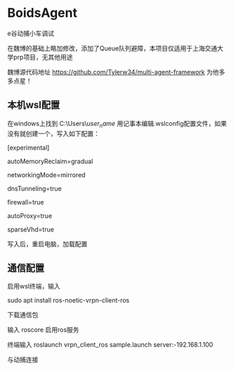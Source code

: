 # BoidsAgent
e谷动捕小车调试

在魏博的基础上略加修改，添加了Queue队列避障，本项目仅适用于上海交通大学prp项目，无其他用途

魏博源代码地址  https://github.com/Tylerw34/multi-agent-framework 为他多多点星！

## 本机wsl配置
在windows上找到 C:\Users\\$user_name$ 用记事本编辑.wslconfig配置文件，如果没有就创建一个，写入如下配置：

[experimental]

autoMemoryReclaim=gradual 

networkingMode=mirrored

dnsTunneling=true 

firewall=true 

autoProxy=true 

sparseVhd=true

写入后，重启电脑，加载配置

## 通信配置
启用wsl终端，输入

sudo apt install ros-noetic-vrpn-client-ros

下载通信包

输入 roscore 启用ros服务

终端输入 roslaunch vrpn_client_ros sample.launch server:-192.168.1.100

与动捕连接
